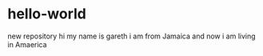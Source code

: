 # hello-world
new repository
hi my name is gareth i am from Jamaica and now i am living in Amaerica
